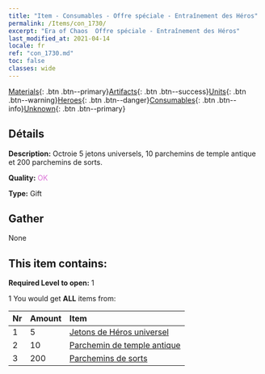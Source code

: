 ```yaml
---
title: "Item - Consumables - Offre spéciale - Entraînement des Héros"
permalink: /Items/con_1730/
excerpt: "Era of Chaos  Offre spéciale - Entraînement des Héros"
last_modified_at: 2021-04-14
locale: fr
ref: "con_1730.md"
toc: false
classes: wide
---
```

 [Materials](/fr/Items/){: .btn .btn--primary}[Artifacts](/fr/Items/Artifacts/){: .btn .btn--success}[Units](/fr/Items/Units/){: .btn .btn--warning}[Heroes](/fr/Items/Heroes/){: .btn .btn--danger}[Consumables](/fr/Items/Consumables/){: .btn .btn--info}[Unknown](/fr/Items/Unknown/){: .btn .btn--primary}

## Détails
 **Description:** Octroie 5 jetons universels, 10 parchemins de temple antique et 200 parchemins de sorts.

 **Quality:** <span style="color: #DA70D6">OK</span>

 **Type:** Gift

## Gather

  None

## This item contains:

 **Required Level to open:** 1

 1 You would get **ALL** items  from:

  | Nr | Amount |     Item    |
  |:---|:-------|:------------|
  | 1 | 5 | [Jetons de Héros universel](/fr/Items/her_358/) | 
  | 2 | 10 | [Parchemin de temple antique](/fr/Items/con_697/) | 
  | 3 | 200 | [Parchemins de sorts](/fr/Items/con_694/) | 

